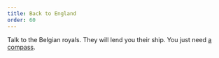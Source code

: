 ```yaml
---
title: Back to England
order: 60
---
```


Talk to the Belgian royals. They will lend you their ship. You just need [a compass](compass/index.md).
